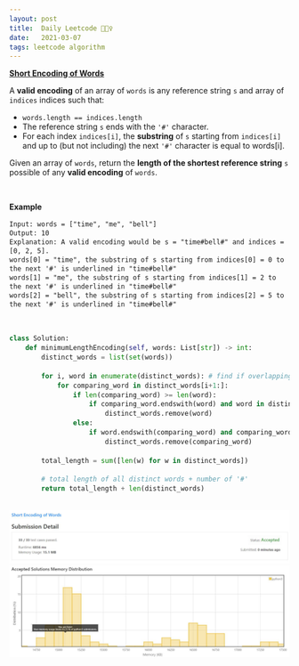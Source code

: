 ```yaml
---
layout: post
title:  Daily Leetcode 🙋🏻‍♀️
date:   2021-03-07
tags: leetcode algorithm 
---
```


<b><a href='https://leetcode.com/explore/challenge/card/march-leetcoding-challenge-2021/588/week-1-march-1st-march-7th/3662/' target='_blank'> Short Encoding of Words </a></b>

A <b>valid encoding</b> of an array of ```words``` is any reference string ```s``` and array of ```indices``` indices such that:

* ```words.length == indices.length```
* The reference string ```s``` ends with the ```'#'``` character.
* For each index ```indices[i]```, the <b>substring</b> of ```s``` starting from ```indices[i]``` and up to (but not including) the next ```'#'``` character is equal to words[i].


Given an array of ```words```, return the <b>length of the shortest reference string</b> ```s``` possible of any <b>valid encoding</b> of ```words```.

<br>

<b>Example</b>
```
Input: words = ["time", "me", "bell"]
Output: 10
Explanation: A valid encoding would be s = "time#bell#" and indices = [0, 2, 5].
words[0] = "time", the substring of s starting from indices[0] = 0 to the next '#' is underlined in "time#bell#"
words[1] = "me", the substring of s starting from indices[1] = 2 to the next '#' is underlined in "time#bell#"
words[2] = "bell", the substring of s starting from indices[2] = 5 to the next '#' is underlined in "time#bell#"
```

<br>

```python
class Solution:
    def minimumLengthEncoding(self, words: List[str]) -> int:
        distinct_words = list(set(words))
        
        for i, word in enumerate(distinct_words): # find if overlapping exists 
            for comparing_word in distinct_words[i+1:]:
                if len(comparing_word) >= len(word):
                    if comparing_word.endswith(word) and word in distinct_words:
                        distinct_words.remove(word)
                else:
                    if word.endswith(comparing_word) and comparing_word in distinct_words:
                        distinct_words.remove(comparing_word)
        
        total_length = sum([len(w) for w in distinct_words])
        
        # total length of all distinct words + number of '#'
        return total_length + len(distinct_words) 
```


<br>
<img src="https://github.com/yeounyi/yeounyi.github.io/blob/master/assets/img/0307.JPG?raw=true">
<img src="https://github.com/yeounyi/yeounyi.github.io/blob/master/assets/img/0307(2).JPG?raw=true">
<br>
